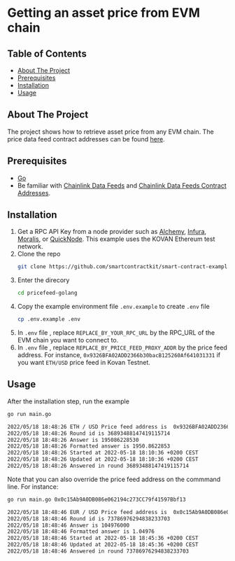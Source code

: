 # Getting an asset price from EVM chain

## Table of Contents

- [About The Project](#about-the-project)
- [Prerequisites](#prerequisites)
- [Installation](#installation)
- [Usage](#usage)

## About The Project

The project shows how to retrieve asset price from any EVM chain. The price data feed contract addresses can be found [here](https://docs.chain.link/docs/reference-contracts/).

## Prerequisites

- [Go](https://go.dev/doc/install)
- Be familiar with [Chainlink Data Feeds](https://docs.chain.link/docs/get-the-latest-price/) and [Chainlink Data Feeds Contract Addresses](https://docs.chain.link/docs/reference-contracts/).

## Installation

1. Get a RPC API Key from a node provider such as [Alchemy](https://www.alchemy.com/), [Infura](https://infura.io/), [Moralis](https://moralis.io/), or [QuickNode](https://www.quicknode.com/). This example uses the KOVAN Ethereum test network.
1. Clone the repo
   ```sh
   git clone https://github.com/smartcontractkit/smart-contract-examples.git
   ```
1. Enter the direcory
   ```sh
   cd pricefeed-golang
   ```
1. Copy the example environment file `.env.example` to create `.env` file
   ```sh
   cp .env.example .env
   ```
1. In `.env` file , replace `REPLACE_BY_YOUR_RPC_URL` by the RPC_URL of the EVM chain you want to connect to.
1. In `.env` file , replace `REPLACE_BY_PRICE_FEED_PROXY_ADDR` by the price feed address. For instance, `0x9326BFA02ADD2366b30bacB125260Af641031331` if you want `ETH/USD` price feed in Kovan Testnet.

## Usage

After the installation step, run the example

```sh
go run main.go

2022/05/18 18:48:26 ETH / USD Price feed address is  0x9326BFA02ADD2366b30bacB125260Af641031331
2022/05/18 18:48:26 Round id is 36893488147419115714
2022/05/18 18:48:26 Answer is 195086228530
2022/05/18 18:48:26 Formatted answer is 1950.8622853
2022/05/18 18:48:26 Started at 2022-05-18 18:10:36 +0200 CEST
2022/05/18 18:48:26 Updated at 2022-05-18 18:10:36 +0200 CEST
2022/05/18 18:48:26 Answered in round 36893488147419115714
```

Note that you can also override the price feed address on the commmand line. For instance:

```sh
go run main.go 0x0c15Ab9A0DB086e062194c273CC79f41597Bbf13

2022/05/18 18:48:46 EUR / USD Price feed address is  0x0c15Ab9A0DB086e062194c273CC79f41597Bbf13
2022/05/18 18:48:46 Round id is 73786976294838233703
2022/05/18 18:48:46 Answer is 104976000
2022/05/18 18:48:46 Formatted answer is 1.04976
2022/05/18 18:48:46 Started at 2022-05-18 18:45:36 +0200 CEST
2022/05/18 18:48:46 Updated at 2022-05-18 18:45:36 +0200 CEST
2022/05/18 18:48:46 Answered in round 73786976294838233703
```
